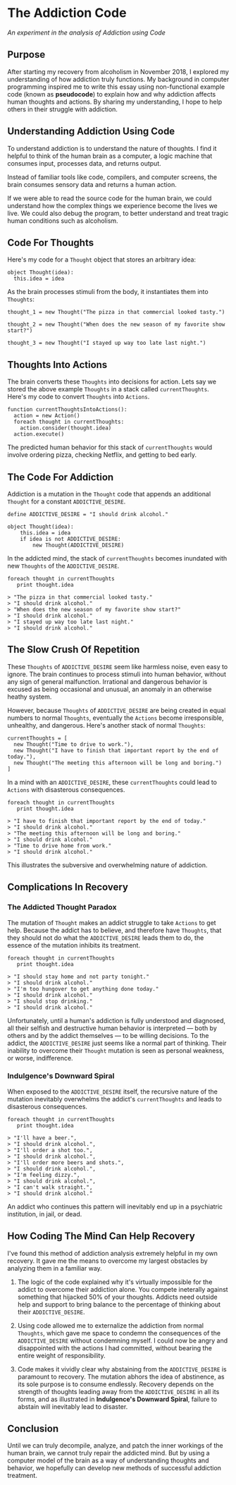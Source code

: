 # The Addiction Code

_An experiment in the analysis of Addiction using Code_

## Purpose

After starting my recovery from alcoholism in November 2018, I explored my understanding of how addiction truly functions. My background in computer programming inspired me to write this essay using non-functional example code (known as **pseudocode**) to explain how and why addiction affects human thoughts and actions. By sharing my understanding, I hope to help others in their struggle with addiction.

## Understanding Addiction Using Code

To understand addiction is to understand the nature of thoughts. I find it helpful to think of the human brain as a computer, a logic machine that consumes input, processes data, and returns output. 

Instead of familiar tools like code, compilers, and computer screens, the brain consumes sensory data and returns a human action.

If we were able to read the source code for the human brain, we could understand how the complex things we experience become the lives we live. We could also debug the program, to better understand and treat tragic human conditions such as alcoholism.

## Code For Thoughts

Here's my code for a `Thought` object that stores an arbitrary idea:

```
object Thought(idea):
  this.idea = idea
```

As the brain processes stimuli from the body, it instantiates them into `Thoughts`:

```
thought_1 = new Thought("The pizza in that commercial looked tasty.")

thought_2 = new Thought("When does the new season of my favorite show start?")

thought_3 = new Thought("I stayed up way too late last night.")
```

## Thoughts Into Actions

The brain converts these `Thoughts` into decisions for action. Lets say we stored the above example `Thoughts` in a stack called `currentThoughts`. Here's my code to convert `Thoughts` into `Actions`.

```
function currentThoughtsIntoActions():
  action = new Action()
  foreach thought in currentThoughts:
    action.consider(thought.idea)
  action.execute()
```

The predicted human behavior for this stack of `currentThoughts` would involve ordering pizza, checking Netflix, and getting to bed early.

## The Code For Addiction

Addiction is a mutation in the `Thought` code that appends an additional `Thought` for a constant `ADDICTIVE_DESIRE`. 

```
define ADDICTIVE_DESIRE = "I should drink alcohol."

object Thought(idea):
    this.idea = idea
    if idea is not ADDICTIVE_DESIRE:
        new Thought(ADDICTIVE_DESIRE)
```

In the addicted mind, the stack of `currentThoughts` becomes inundated with new `Thoughts` of the `ADDICTIVE_DESIRE`. 

```
foreach thought in currentThoughts
   print thought.idea

> "The pizza in that commercial looked tasty."
> "I should drink alcohol."
> "When does the new season of my favorite show start?"
> "I should drink alcohol."
> "I stayed up way too late last night."
> "I should drink alcohol."
```

## The Slow Crush Of Repetition

These `Thoughts` of `ADDICTIVE_DESIRE` seem like harmless noise, even easy to ignore. The brain continues to process stimuli into human behavior, without any sign of general malfunction. Irrational and dangerous behavior is excused as being occasional and unusual, an anomaly in an otherwise heathy system.

However, because `Thoughts` of `ADDICTIVE_DESIRE` are being created in equal numbers to normal `Thoughts`, eventually the `Actions` become irresponsible, unhealthy, and dangerous. Here's another stack of normal `Thoughts`:

```
currentThoughts = [
  new Thought("Time to drive to work."),
  new Thought("I have to finish that important report by the end of today."),
  new Thought("The meeting this afternoon will be long and boring.")
]
```

In a mind with an `ADDICTIVE_DESIRE`, these `currentThoughts` could lead to `Actions` with disasterous consequences.

```
foreach thought in currentThoughts
   print thought.idea

> "I have to finish that important report by the end of today."
> "I should drink alcohol."
> "The meeting this afternoon will be long and boring."
> "I should drink alcohol."
> "Time to drive home from work."
> "I should drink alcohol."
```

This illustrates the subversive and overwhelming nature of addiction. 

## Complications In Recovery

### The Addicted Thought Paradox

The mutation of `Thought` makes an addict struggle to take `Actions` to get help. Because the addict has to believe, and therefore have `Thoughts`, that they should not do what the `ADDICTIVE_DESIRE` leads them to do, the essence of the mutation inhibits its treatment. 

```
foreach thought in currentThoughts
   print thought.idea

> "I should stay home and not party tonight."
> "I should drink alcohol."
> "I'm too hungover to get anything done today."
> "I should drink alcohol."
> "I should stop drinking."
> "I should drink alcohol."
```

Unfortunately, until a human's addiction is fully understood and diagnosed, all their selfish and destructive human behavior is interpreted — both by others and by the addict themselves — to be willing decisions. To the addict, the `ADDICTIVE_DESIRE` just seems like a normal part of thinking. Their inability to overcome their `Thought` mutation is seen as personal weakness, or worse, indifference. 

### Indulgence's Downward Spiral

When exposed to the `ADDICTIVE_DESIRE` itself, the recursive nature of the mutation inevitably overwhelms the addict's `currentThoughts` and leads to disasterous consequences.

```
foreach thought in currentThoughts
   print thought.idea

> "I'll have a beer.",
> "I should drink alcohol.",
> "I'll order a shot too.",
> "I should drink alcohol.",
> "I'll order more beers and shots.",
> "I should drink alcohol.",
> "I'm feeling dizzy.",
> "I should drink alcohol.",
> "I can't walk straight.",
> "I should drink alcohol."
```

An addict who continues this pattern will inevitably end up in a psychiatric institution, in jail, or dead.

## How Coding The Mind Can Help Recovery

I've found this method of addiction analysis extremely helpful in my own recovery. It gave me the means to overcome my largest obstacles by analyzing them in a familiar way.

1. The logic of the code explained why it's virtually impossible for the addict to overcome their addiction alone. You compete ineterally against something that hijacked 50% of your thoughts. Addicts need outside help and support to bring balance to the percentage of thinking about their `ADDICTIVE_DESIRE`.

1. Using code allowed me to externalize the addiction from normal `Thoughts`, which gave me space to condemn the consequences of the `ADDICTIVE_DESIRE` without condemning myself. I could now be angry and disappointed with the actions I had committed, without bearing the entire weight of responsibility.

1. Code makes it vividly clear why abstaining from the `ADDICTIVE_DESIRE` is paramount to recovery. The mutation abhors the idea of abstinence, as its sole purpose is to consume endlessly. Recovery depends on the strength of thoughts leading away from the `ADDICTIVE_DESIRE` in all its forms, and as illustrated in **Indulgence's Downward Spiral**, failure to abstain will inevitably lead to disaster.

## Conclusion

Until we can truly decompile, analyze, and patch the inner workings of the human brain, we cannot truly repair the addicted mind. But by using a computer model of the brain as a way of understanding thoughts and behavior, we hopefully can develop new methods of successful addiction treatment. 

